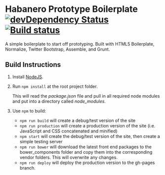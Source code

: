 # Habanero Prototype Boilerplate [![devDependency Status](https://david-dm.org/habaneroconsulting/habanero-prototype-boilerplate/dev-status.svg)](https://david-dm.org/habaneroconsulting/habanero-prototype-boilerplate#info=devDependencies) [![Build status](https://travis-ci.org/habaneroconsulting/habanero-prototype-boilerplate.svg)](http://travis-ci.org/habaneroconsulting/habanero-prototype-boilerplate)

A simple boilerplate to start off prototyping. Built with HTML5 Boilerplate, Normalize, Twitter Bootstrap, Assemble, and Grunt.

## Build Instructions

1. Install [NodeJS](http://nodejs.org/).

2. Run `npm install` at the root project folder.

    This will read the *package.json* file and pull in all required node modules and put into a directory called *node_modules*.

3. Use `npm` to build:

    - `npm run build` will create a debug/test version of the site
    - `npm run production` will create a production version of the site (i.e. JavaScript and CSS concatenated and minified)
    - `npm start` will create the debug/test version of the site, then create a simple testing server
    - `npm run bower` will download the latest front end packages to the bower_components folder and copy them into the corresponding vendor folders. This will overwrite any changes.
    - `npm run deploy` will deploy the production version to the gh-pages branch.
